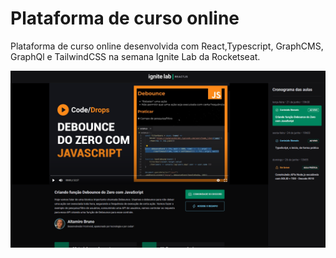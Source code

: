 
<h1>Plataforma de curso online</h1>
  
<p>Plataforma de curso online desenvolvida com React,Typescript, GraphCMS, GraphQl e TailwindCSS na semana Ignite Lab da Rocketseat.</p>

![plataforma de curso online](./src/assets/screenshot.png)


